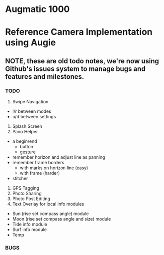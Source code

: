 Augmatic 1000
=====
Reference Camera Implementation using Augie
=====
NOTE, these are old todo notes, we're now using
Github's issues system to manage bugs and features
and milestones.
----------------------------------------------------

### TODO
1. Swipe Navigation 
  * l/r between modes
  * u/d between settings
1. Splash Screen
1. Pano Helper
  * a begin/end
      * button
      * gesture
  * remember horizon and adjust line as panning
  * remember frame borders
    * with marks on horizon line (easy)
    * with frame (harder)
  * stitcher
1. GPS Tagging
1. Photo Sharing
1. Photo Post Editing
1. Text Overlay for local info modules
  * Sun (rise set compass angle) module
  * Moon (rise set compass angle and size) module
  * Tide info module
  * Surf info module
  * Temp

### BUGS


